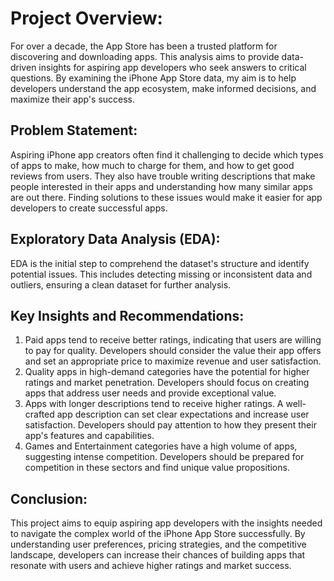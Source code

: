# Project Overview: 
For over a decade, the App Store has been a trusted platform for discovering and downloading apps. This analysis aims to provide data-driven insights for aspiring app developers who seek answers to critical questions. By examining the iPhone App Store data, my aim is to help developers understand the app ecosystem, make informed decisions, and maximize their app's success.

## Problem Statement:
Aspiring iPhone app creators often find it challenging to decide which types of apps to make, how much to charge for them, and how to get good reviews from users. They also have trouble writing descriptions that make people interested in their apps and understanding how many similar apps are out there. Finding solutions to these issues would make it easier for app developers to create successful apps.

## Exploratory Data Analysis (EDA):
 EDA is the initial step to comprehend the dataset's structure and identify potential issues. This includes detecting missing or inconsistent data and outliers, ensuring a clean dataset for further analysis.
 
## Key Insights and Recommendations:
1. Paid apps tend to receive better ratings, indicating that users are willing to pay for quality. Developers should consider the value their app offers and set an appropriate price to maximize revenue and user satisfaction.
2. Quality apps in high-demand categories have the potential for higher ratings and market penetration. Developers should focus on creating apps that address user needs and provide exceptional value.
3. Apps with longer descriptions tend to receive higher ratings. A well-crafted app description can set clear expectations and increase user satisfaction. Developers should pay attention to how they present their app's features and capabilities.
4. Games and Entertainment categories have a high volume of apps, suggesting intense competition. Developers should be prepared for competition in these sectors and find unique value propositions.

## Conclusion:
This project aims to equip aspiring app developers with the insights needed to navigate the complex world of the iPhone App Store successfully. By understanding user preferences, pricing strategies, and the competitive landscape, developers can increase their chances of building apps that resonate with users and achieve higher ratings and market success. 
